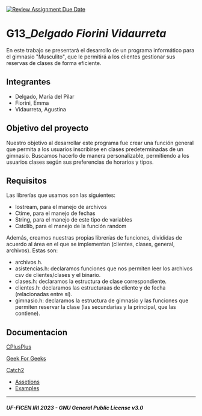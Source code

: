 [![Review Assignment Due Date](https://classroom.github.com/assets/deadline-readme-button-24ddc0f5d75046c5622901739e7c5dd533143b0c8e959d652212380cedb1ea36.svg)](https://classroom.github.com/a/LU25kJIG)
# G13_***Delgado*** ***Fiorini*** ***Vidaurreta***
En este trabajo se presentará el desarrollo de un programa informático para el gimnasio "Musculito", que le permitirá a los clientes gestionar sus reservas de clases de forma eficiente. 

## Integrantes
- Delgado, María del Pilar
- Fiorini, Emma
- Vidaurreta, Agustina

## Objetivo del proyecto
Nuestro objetivo al desarrollar este programa fue crear una función general que permita a los usuarios inscribirse en clases predeterminadas de un gimnasio. Buscamos hacerlo de manera personalizable, permitiendo
a los usuarios clases según sus preferencias de horarios y tipos. 

## Requisitos
Las librerías que usamos son las siguientes:
- Iostream, para el manejo de archivos
- Ctime, para el manejo de fechas
- String, para el manejo de este tipo de variables
- Cstdlib, para el manejo de la función random

Además, creamos nuestras propias librerías de funciones, divididas de acuerdo al área en el que se implementan (clientes, clases, general, archivos). Estas son:
- archivos.h.
- asistencias.h: declaramos funciones que nos permiten leer los archivos csv de clientes/clases y el binario. 
- clases.h: declaramos la estructura de clase correspondiente. 
- clientes.h: declaramos las estructuraas de cliente y de fecha (relacionadas entre sí).
- gimnasio.h: declaramos la estructura de gimnasio y las funciones que permiten reservar la clase (las secundarias y la principal, que las contiene). 

## Documentacion
[CPlusPlus](https://cplusplus.com/)

[Geek For Geeks](https://www.geeksforgeeks.org/c-plus-plus/)

[Catch2](https://github.com/catchorg/Catch2/blob/devel/docs/Readme.md)
-  [Assetions](https://github.com/catchorg/Catch2/blob/devel/docs/assertions.md)
-  [Examples](https://github.com/catchorg/Catch2/blob/devel/docs/tutorial.md)

---
##### UF-FICEN IRI 2023 - GNU General Public License v3.0
